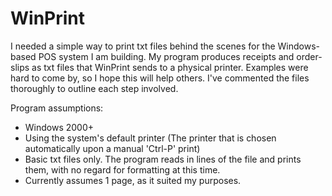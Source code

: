 # WinPrint
I needed a simple way to print txt files behind the scenes for the Windows-based POS system I am building. My program produces receipts and order-slips as txt files that WinPrint sends to a physical printer. Examples were hard to come by, so I hope this will help others. I've commented the files thoroughly to outline each step involved.

Program assumptions:
- Windows 2000+
- Using the system's default printer (The printer that is chosen automatically upon a manual 'Ctrl-P' print)
- Basic txt files only. The program reads in lines of the file and prints them, with no regard for formatting at this time.
- Currently assumes 1 page, as it suited my purposes.
